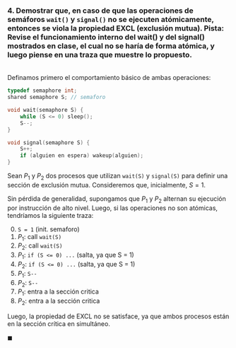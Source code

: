### 4. Demostrar que, en caso de que las operaciones de semáforos `wait()` y `signal()` no se ejecuten atómicamente, entonces se viola la propiedad EXCL (exclusión mutua). Pista: Revise el funcionamiento interno del wait() y del signal() mostrados en clase, el cual no se haría de forma atómica, y luego piense en una traza que muestre lo propuesto.

\
Definamos primero el comportamiento básico de ambas operaciones:

```C
typedef semaphore int;
shared semaphore S; // semaforo

void wait(semaphore S) {
    while (S <= 0) sleep();
    S--;
}

void signal(semaphore S) {
    S++;
    if (alguien en espera) wakeup(alguien);
}
```

Sean $P_1$ y $P_2$ dos procesos que utilizan `wait(S)` y `signal(S)` para definir una sección de exclusión mutua. Consideremos que, inicialmente, $S = 1$.

Sin pérdida de generalidad, supongamos que $P_1$ y $P_2$ alternan su ejecución por instrucción de alto nivel. Luego, si las operaciones no son atómicas, tendríamos la siguiente traza:

0. `S = 1` (init. semaforo) 
1. $P_1$: call `wait(S)`
2. $P_2$: call `wait(S)`
3. $P_1$: `if (S <= 0) ...` (salta, ya que S = 1)
4. $P_2$: `if (S <= 0) ...` (salta, ya que S = 1)
5. $P_1$: `S--`
6. $P_2$: `S--`
7. $P_1$: entra a la sección critica
8. $P_2$: entra a la sección critica

Luego, la propiedad de EXCL no se satisface, ya que ambos procesos están en la sección crítica en simultáneo.

$\blacksquare$
